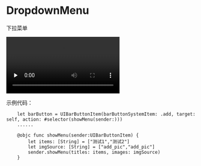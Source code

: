 # DropdownMenu
下拉菜单

<video id="video" controls="" preload="none">
<source id="mp4" src="https://github.com/LynnCheng/DropdownMenu/blob/master/1.mov" type="video/mp4">
</video>



示例代码：
```
    let barButton = UIBarButtonItem(barButtonSystemItem: .add, target: self, action: #selector(showMenu(sender:)))
    ......
    
    @objc func showMenu(sender:UIBarButtonItem) {
        let items: [String] = ["测试1","测试2"]
        let imgSource: [String] = ["add_pic","add_pic"]
        sender.showMenu(titles: items, images: imgSource)
    }
```


